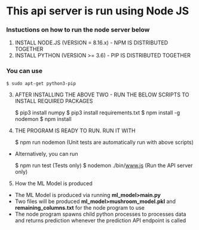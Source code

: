 # This api server is run using Node JS

### Instuctions on how to run the node server below

1. INSTALL NODE.JS (VERSION = 8.16.x) - NPM IS DISTRIBUTED TOGETHER
2. INSTALL PYTHON (VERSION >= 3.6) - PIP IS DISTRIBUTED TOGETHER   
### You can use
    $ sudo apt-get python3-pip

3. AFTER INSTALLING THE ABOVE TWO - RUN THE BELOW SCRIPTS TO INSTALL REQUIRED PACKAGES

    $ pip3 install numpy 
    $ pip3 install requirements.txt
    $ npm install -g nodemon
    $ npm install 

4. THE PROGRAM IS READY TO RUN. RUN IT WITH 

    $ npm run nodemon (Unit tests are automatically run with above scripts)
+ Alternatively, you can run 

    $ npm run test (Tests only)
    $ nodemon ./bin/www.js (Run the API server only)

5. How the ML Model is produced
+ The ML Model is produced via running **ml_model>main.py**
+ Two files will be produced **ml_model>mushroom_model.pkl** and **remaining_columns.txt** 
for the node program to use 
+ The node program spawns child python processes to processes data and returns prediction 
whenever the prediction API endpoint is called